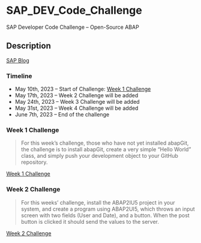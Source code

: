 # SAP_DEV_Code_Challenge
SAP Developer Code Challenge – Open-Source ABAP 


## Description

[SAP Blog](https://blogs.sap.com/2023/05/10/sap-developer-code-challenge-open-source-abap/)

### Timeline

- May 10th, 2023 – Start of Challenge: [Week 1 Challenge](#week-1-challenge)
- May 17th, 2023 – Week 2 Challenge will be added
- May 24th, 2023 – Week 3 Challenge will be added
- May 31st, 2023 – Week 4 Challenge will be added
- June 7th, 2023 – End of the challenge

### Week 1 Challenge

>For this week’s challenge, those who have not yet installed abapGit, the challenge is to install abapGit, create a very simple “Hello World” class, and simply push your development object to your GitHub repository.  

[Week 1 Challenge](https://groups.community.sap.com/t5/application-development/sap-developer-code-challenge-open-source-abap-week-1/m-p/259306#M1284)

### Week 2 Challenge

>For this weeks’ challenge, install the ABAP2IU5 project in your system, and create a program using ABAP2UI5, which throws an input screen with two fields (User and Date), and a button.  When the post button is clicked it should send the values to the server.  

[Week 2 Challenge](https://groups.community.sap.com/t5/application-development/sap-developer-code-challenge-open-source-abap-week-2/m-p/260727#M1372)
